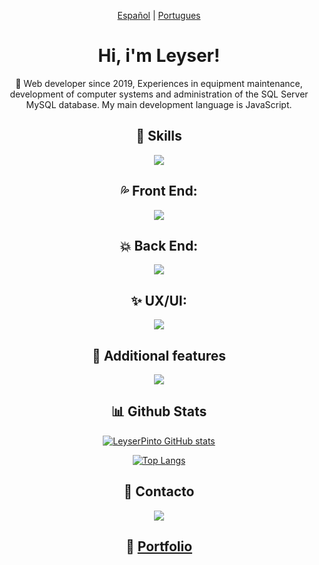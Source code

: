 
<!---->
<!---->
<!---->
<!---->
<!----><!--`Idiomas del Readme-->
<!---->
<!---->
<!---->
<div align="center">
  
[Español](https://github.com/LeyserPinto/LeyserPinto/blob/Main/README.md) |
[Portugues](https://github.com/LeyserPinto/LeyserPinto/blob/Main/README.pt-br.md)
  
</div>
<!---->
<!---->
<!----><!--`Presentacion-->
<!---->
<!---->
<!---->
<h1 align="center"> Hi, i'm Leyser! </h1>

<!---->
<!---->
<!---->
<!---->
<!----><!--`Un Poco sobre mi-->
<!---->
<!---->
<p align="center">
👀 Web developer since 2019, Experiences in equipment maintenance, development of computer systems and administration of the SQL Server MySQL database. My main development language is JavaScript.
</p>
<!---->
<!---->
<!---->
<!---->
<!----><!--Habilidades o Lenguajes conocidos-->
<!---->
<!---->
<!---->
<h2 align="center">🌱 Skills </h2>

<p align="center">
  <a href="https://skillicons.dev">
    <img src="https://skillicons.dev/icons?i=js,ts,html,css,php,cs" />
  </a>
</p>
<!---->
<!---->
<!---->
<!---->
<!----><!--Habilidades Front End-->
<!---->
<!---->
<!---->
<h2 align="center">💦 Front End: </h2>

<p align="center">
  <a href="https://skillicons.dev">
    <img src="https://skillicons.dev/icons?i=react,jquery,electron,tailwind,bootstrap" />
  </a>
</p>
<!---->
<!---->
<!---->
<!---->
<!----><!--Habilidades Back End-->
<!---->
<!---->
<!---->
<h2 align="center">💥 Back End: </h2>

<p align="center">
  <a href="https://skillicons.dev">
    <img src="https://skillicons.dev/icons?i=nodejs,mysql,mongodb" />
  </a>
</p>
<!---->
<!---->
<!---->
<!---->
<!----><!--Diseño de UX-->
<!---->
<!---->
<!---->
<h2 align="center">✨ UX/UI: </h2>

<p align="center">
  <a href="https://skillicons.dev">
    <img src="https://skillicons.dev/icons?i=figma,ps" />
  </a>
</p>

<!---->
<!---->
<!---->
<!---->
<!----><!--Otras Habilidades-->
<!---->
<!---->
<!---->
<h2 align="center">🎊 Additional features</h2>

<p align="center">
  <a href="https://skillicons.dev">
    <img src="https://skillicons.dev/icons?i=vite,git,github,linux,netlify" />
  </a>
</p>
<!---->
<!---->
<!---->
<!---->
<!----><!--Proyectos-->
<!---->
<!---->
<!---->
<!---->
<!---->
<!---->
<!---->
<!---->
<!----><!--Stats Github-->
<!---->
<!---->
<!---->
<!---->
<h2 align="center"> 📊 Github Stats </h2>
<div align="center">

  [![LeyserPinto GitHub stats](https://github-readme-stats.vercel.app/api?username=leyserpinto)](https://github.com/anuraghazra/github-readme-stats)
  
  [![Top Langs](https://github-readme-stats.vercel.app/api/top-langs/?username=leyserpinto)](https://github.com/anuraghazra/github-readme-stats)
</div>


<!---->
<!---->
<!---->
<!---->
<!----><!--Contacto-->
<!---->
<!---->
<!---->
<!---->
<h2 align="center"> 🔔 Contacto </h2>
<p align="center">
  <a href="https://www.linkedin.com/in/leyser-pinto/">
    <img src="https://skillicons.dev/icons?i=linkedin" />
  </a>
</p>

<h2 align="center">  💼 <a href="https://leyserpinto-portfolio.netlify.app/">Portfolio</a> 
</h2>
<!---
LeyserPinto/LeyserPinto is a ✨ special ✨ repository because its `README.md` (this file) appears on your GitHub profile.
You can click the Preview link to take a look at your changes.
--->
